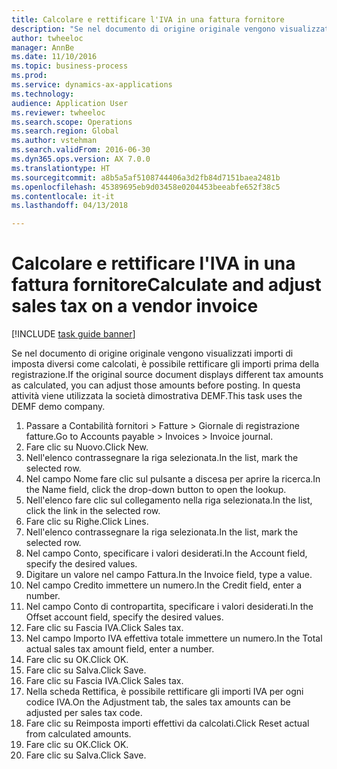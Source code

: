 ```yaml
--- 
title: Calcolare e rettificare l'IVA in una fattura fornitore
description: "Se nel documento di origine originale vengono visualizzati importi di imposta diversi come calcolati, è possibile rettificare gli importi prima della registrazione."
author: twheeloc
manager: AnnBe
ms.date: 11/10/2016
ms.topic: business-process
ms.prod: 
ms.service: dynamics-ax-applications
ms.technology: 
audience: Application User
ms.reviewer: twheeloc
ms.search.scope: Operations
ms.search.region: Global
ms.author: vstehman
ms.search.validFrom: 2016-06-30
ms.dyn365.ops.version: AX 7.0.0
ms.translationtype: HT
ms.sourcegitcommit: a8b5a5af5108744406a3d2fb84d7151baea2481b
ms.openlocfilehash: 45389695eb9d03458e0204453beeabfe652f38c5
ms.contentlocale: it-it
ms.lasthandoff: 04/13/2018

---
```

# <a name="calculate-and-adjust-sales-tax-on-a-vendor-invoice"></a><span data-ttu-id="23cde-103">Calcolare e rettificare l'IVA in una fattura fornitore</span><span class="sxs-lookup"><span data-stu-id="23cde-103">Calculate and adjust sales tax on a vendor invoice</span></span>

[!INCLUDE [task guide banner](../../includes/task-guide-banner.md)]

<span data-ttu-id="23cde-104">Se nel documento di origine originale vengono visualizzati importi di imposta diversi come calcolati, è possibile rettificare gli importi prima della registrazione.</span><span class="sxs-lookup"><span data-stu-id="23cde-104">If the original source document displays different tax amounts as calculated, you can adjust those amounts before posting.</span></span> <span data-ttu-id="23cde-105">In questa attività viene utilizzata la società dimostrativa DEMF.</span><span class="sxs-lookup"><span data-stu-id="23cde-105">This task uses the DEMF demo company.</span></span>

1. <span data-ttu-id="23cde-106">Passare a Contabilità fornitori > Fatture > Giornale di registrazione fatture.</span><span class="sxs-lookup"><span data-stu-id="23cde-106">Go to Accounts payable > Invoices > Invoice journal.</span></span>
2. <span data-ttu-id="23cde-107">Fare clic su Nuovo.</span><span class="sxs-lookup"><span data-stu-id="23cde-107">Click New.</span></span>
3. <span data-ttu-id="23cde-108">Nell'elenco contrassegnare la riga selezionata.</span><span class="sxs-lookup"><span data-stu-id="23cde-108">In the list, mark the selected row.</span></span>
4. <span data-ttu-id="23cde-109">Nel campo Nome fare clic sul pulsante a discesa per aprire la ricerca.</span><span class="sxs-lookup"><span data-stu-id="23cde-109">In the Name field, click the drop-down button to open the lookup.</span></span>
5. <span data-ttu-id="23cde-110">Nell'elenco fare clic sul collegamento nella riga selezionata.</span><span class="sxs-lookup"><span data-stu-id="23cde-110">In the list, click the link in the selected row.</span></span>
6. <span data-ttu-id="23cde-111">Fare clic su Righe.</span><span class="sxs-lookup"><span data-stu-id="23cde-111">Click Lines.</span></span>
7. <span data-ttu-id="23cde-112">Nell'elenco contrassegnare la riga selezionata.</span><span class="sxs-lookup"><span data-stu-id="23cde-112">In the list, mark the selected row.</span></span>
8. <span data-ttu-id="23cde-113">Nel campo Conto, specificare i valori desiderati.</span><span class="sxs-lookup"><span data-stu-id="23cde-113">In the Account field, specify the desired values.</span></span>
9. <span data-ttu-id="23cde-114">Digitare un valore nel campo Fattura.</span><span class="sxs-lookup"><span data-stu-id="23cde-114">In the Invoice field, type a value.</span></span>
10. <span data-ttu-id="23cde-115">Nel campo Credito immettere un numero.</span><span class="sxs-lookup"><span data-stu-id="23cde-115">In the Credit field, enter a number.</span></span>
11. <span data-ttu-id="23cde-116">Nel campo Conto di contropartita, specificare i valori desiderati.</span><span class="sxs-lookup"><span data-stu-id="23cde-116">In the Offset account field, specify the desired values.</span></span>
12. <span data-ttu-id="23cde-117">Fare clic su Fascia IVA.</span><span class="sxs-lookup"><span data-stu-id="23cde-117">Click Sales tax.</span></span>
13. <span data-ttu-id="23cde-118">Nel campo Importo IVA effettiva totale immettere un numero.</span><span class="sxs-lookup"><span data-stu-id="23cde-118">In the Total actual sales tax amount field, enter a number.</span></span>
14. <span data-ttu-id="23cde-119">Fare clic su OK.</span><span class="sxs-lookup"><span data-stu-id="23cde-119">Click OK.</span></span>
15. <span data-ttu-id="23cde-120">Fare clic su Salva.</span><span class="sxs-lookup"><span data-stu-id="23cde-120">Click Save.</span></span>
16. <span data-ttu-id="23cde-121">Fare clic su Fascia IVA.</span><span class="sxs-lookup"><span data-stu-id="23cde-121">Click Sales tax.</span></span>
17. <span data-ttu-id="23cde-122">Nella scheda Rettifica, è possibile rettificare gli importi IVA per ogni codice IVA.</span><span class="sxs-lookup"><span data-stu-id="23cde-122">On the Adjustment tab, the sales tax amounts can be adjusted per sales tax code.</span></span>
18. <span data-ttu-id="23cde-123">Fare clic su Reimposta importi effettivi da calcolati.</span><span class="sxs-lookup"><span data-stu-id="23cde-123">Click Reset actual from calculated amounts.</span></span>
19. <span data-ttu-id="23cde-124">Fare clic su OK.</span><span class="sxs-lookup"><span data-stu-id="23cde-124">Click OK.</span></span>
20. <span data-ttu-id="23cde-125">Fare clic su Salva.</span><span class="sxs-lookup"><span data-stu-id="23cde-125">Click Save.</span></span>


